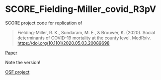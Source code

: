 # SCORE_Fielding-Miller_covid_R3pV

SCORE project code for replication of 

> Fielding-Miller, R. K., Sundaram, M. E., & Brouwer, K. (2020). Social determinants of COVID-19 mortality at the county level. MedRxiv. https://doi.org/10.1101/2020.05.03.20089698


[Paper](https://www.medrxiv.org/content/10.1101/2020.05.03.20089698v1?versioned=true)

Note the version! 

[OSF project](https://osf.io/gk6ve)
